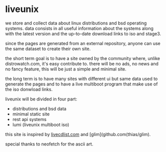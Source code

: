 # liveunix

we store and collect data about linux distributions and bsd operating systems.
data consists in all useful information about the systems along with the latest
version and the up-to-date download links to iso and stage3.

since the pages are generated from an external repository, anyone can use the
same dataset to create their own site.

the short term goal is to have a site owned by the community where, unlike
distrowatch.com, it's easy contribute to.
there will be no ads, no news and no fancy feature, this will be just a simple
and minimal site.

the long term is to have many sites with different ui but same data used to
generate the pages and to have a live multiboot program that make use of the
iso donwload links.

liveunix will be divided in four part:

- distributions and bsd data
- minimal static site
- rest api systems
- lumi (liveunix multiboot iso)

this site is inspired by [livecdlist.com](https://livecdlist.com) and [glim](github.com(thias/glim).

special thanks to neofetch for the ascii art.
